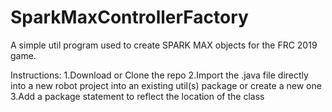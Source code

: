 # SparkMaxControllerFactory
A simple util program used to create SPARK MAX objects for the FRC 2019 game.

Instructions:
1.Download or Clone the repo
2.Import the .java file directly into a new robot project into an existing util(s) package or create a new one
3.Add a package statement to reflect the location of the class
